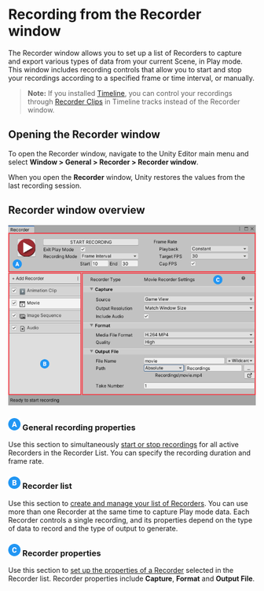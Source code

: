 # Recording from the Recorder window

The Recorder window allows you to set up a list of Recorders to capture and export various types of data from your current Scene, in Play mode. This window includes recording controls that allow you to start and stop your recordings according to a specified frame or time interval, or manually.

> **Note:** If you installed [Timeline](https://docs.unity3d.com/Packages/com.unity.timeline@latest), you can control your recordings through [Recorder Clips](RecordingTimelineTrack.md) in Timeline tracks instead of the Recorder window.

## Opening the Recorder window

To open the Recorder window, navigate to the Unity Editor main menu and select **Window > General > Recorder > Recorder window**.

When you open the **Recorder** window, Unity restores the values from the last recording session.

## Recorder window overview

![](Images/RecorderWindow.png)

### ![](Images/Label-A.png) General recording properties

Use this section to simultaneously [start or stop recordings](RecorderWindowRecordingProperties.md) for all active Recorders in the Recorder List. You can specify the recording duration and frame rate.

### ![](Images/Label-B.png) Recorder list

Use this section to [create and manage your list of Recorders](RecorderManage.md). You can use more than one Recorder at the same time to capture Play mode data. Each Recorder controls a single recording, and its properties depend on the type of data to record and the type of output to generate.

### ![](Images/Label-C.png) Recorder properties

Use this section to [set up the properties of a Recorder](RecorderProperties.md) selected in the Recorder list. Recorder properties include **Capture**, **Format** and **Output File**.
